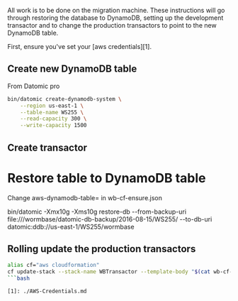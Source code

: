 All work is to be done on the migration machine. These instructions will go through restoring the database to DynamoDB, setting up the development transactor and to change the production transactors to point to the new DynamoDB table.

First, ensure you've set your [aws credentials][1].

## Create new DynamoDB table
From Datomic pro
```bash
bin/datomic create-dynamodb-system \
    --region us-east-1 \
    --table-name WS255 \
    --read-capacity 300 \
    --write-capacity 1500
```

## Create transactor



# Restore table to DynamoDB table
Change aws-dynamodb-table=<tablename> in wb-cf-ensure.json 

bin/datomic -Xmx10g -Xms10g restore-db --from-backup-uri file:///wormbase/datomic-db-backup/2016-08-15/WS255/ --to-db-uri datomic:ddb://us-east-1/WS255/wormbase

## Rolling update the production transactors
```bash
alias cf="aws cloudformation"
cf update-stack --stack-name WBTransactor --template-body "$(cat wb-cf-ensure.template.json)"
```bash

[1]: ./AWS-Credentials.md